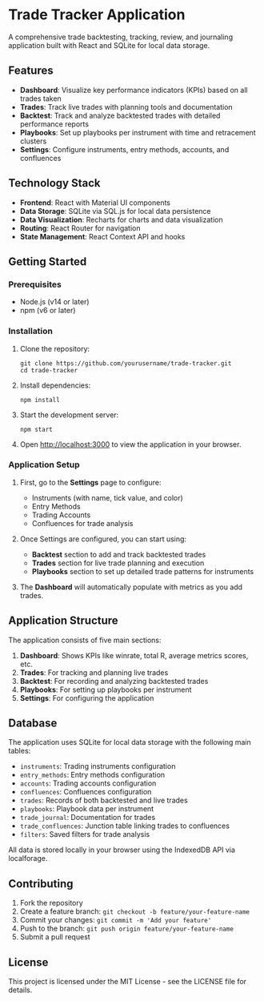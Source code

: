 # Trade Tracker Application

A comprehensive trade backtesting, tracking, review, and journaling application built with React and SQLite for local data storage.

## Features

- **Dashboard**: Visualize key performance indicators (KPIs) based on all trades taken
- **Trades**: Track live trades with planning tools and documentation
- **Backtest**: Track and analyze backtested trades with detailed performance reports
- **Playbooks**: Set up playbooks per instrument with time and retracement clusters
- **Settings**: Configure instruments, entry methods, accounts, and confluences

## Technology Stack

- **Frontend**: React with Material UI components
- **Data Storage**: SQLite via SQL.js for local data persistence
- **Data Visualization**: Recharts for charts and data visualization
- **Routing**: React Router for navigation
- **State Management**: React Context API and hooks

## Getting Started

### Prerequisites

- Node.js (v14 or later)
- npm (v6 or later)

### Installation

1. Clone the repository:
   ```
   git clone https://github.com/yourusername/trade-tracker.git
   cd trade-tracker
   ```

2. Install dependencies:
   ```
   npm install
   ```

3. Start the development server:
   ```
   npm start
   ```

4. Open [http://localhost:3000](http://localhost:3000) to view the application in your browser.

### Application Setup

1. First, go to the **Settings** page to configure:
   - Instruments (with name, tick value, and color)
   - Entry Methods
   - Trading Accounts
   - Confluences for trade analysis

2. Once Settings are configured, you can start using:
   - **Backtest** section to add and track backtested trades
   - **Trades** section for live trade planning and execution
   - **Playbooks** section to set up detailed trade patterns for instruments

3. The **Dashboard** will automatically populate with metrics as you add trades.

## Application Structure

The application consists of five main sections:

1. **Dashboard**: Shows KPIs like winrate, total R, average metrics scores, etc.
2. **Trades**: For tracking and planning live trades
3. **Backtest**: For recording and analyzing backtested trades
4. **Playbooks**: For setting up playbooks per instrument
5. **Settings**: For configuring the application

## Database

The application uses SQLite for local data storage with the following main tables:

- `instruments`: Trading instruments configuration
- `entry_methods`: Entry methods configuration
- `accounts`: Trading accounts configuration
- `confluences`: Confluences configuration
- `trades`: Records of both backtested and live trades
- `playbooks`: Playbook data per instrument
- `trade_journal`: Documentation for trades
- `trade_confluences`: Junction table linking trades to confluences
- `filters`: Saved filters for trade analysis

All data is stored locally in your browser using the IndexedDB API via localforage.

## Contributing

1. Fork the repository
2. Create a feature branch: `git checkout -b feature/your-feature-name`
3. Commit your changes: `git commit -m 'Add your feature'`
4. Push to the branch: `git push origin feature/your-feature-name`
5. Submit a pull request

## License

This project is licensed under the MIT License - see the LICENSE file for details.